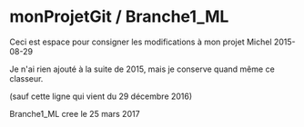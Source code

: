 ﻿

# monProjetGit / Branche1_ML


Ceci est espace pour consigner les modifications à mon projet
Michel 2015-08-29

Je n'ai rien ajouté à la suite de 2015, mais je conserve quand même ce classeur.

(sauf cette ligne qui vient du 29 décembre 2016)

Branche1_ML cree le 25 mars 2017
